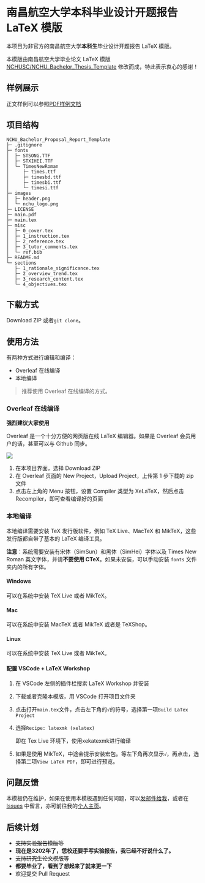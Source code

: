 # 南昌航空大学本科毕业设计开题报告 LaTeX 模版

本项目为非官方的南昌航空大学**本科生**毕业设计开题报告 LaTeX 模版。

本模版由南昌航空大学毕业论文 LaTeX 模版 [NCHUSC/NCHU_Bachelor_Thesis_Template](https://github.com/NCHUSC/NCHU_Bachelor_Thesis_Template) 修改而成，特此表示衷心的感谢！

## 样例展示

正文样例可以参照[PDF样例文档](main.pdf)

## 项目结构

```
NCHU_Bachelor_Proposal_Report_Template
├─ .gitignore
├─ fonts
│  ├─ STSONG.TTF
│  ├─ STXIHEI.TTF
│  └─ TimesNewRoman
│     ├─ times.ttf
│     ├─ timesbd.ttf
│     ├─ timesbi.ttf
│     └─ timesi.ttf
├─ images
│  ├─ header.png
│  └─ nchu_logo.png
├─ LICENSE
├─ main.pdf
├─ main.tex
├─ misc
│  ├─ 0_cover.tex
│  ├─ 1_instruction.tex
│  ├─ 2_reference.tex
│  ├─ 3_tutor_comments.tex
│  └─ ref.bib
├─ README.md
└─ sections
   ├─ 1_rationale_significance.tex
   ├─ 2_overview_trend.tex
   ├─ 3_research_content.tex
   └─ 4_objectives.tex
```

## 下载方式

Download ZIP 或者`git clone`。

## 使用方法

有两种方式进行编辑和编译：

* Overleaf 在线编译
* 本地编译

> 推荐使用 Overleaf 在线编译的方式。

### Overleaf 在线编译
**强烈建议大家使用**  

Overleaf 是一个十分方便的网页版在线 LaTeX 编辑器。如果是 Overleaf 会员用户的话，甚至可以与 Github 同步。

![](https://i.loli.net/2021/01/31/OMbfg7Pza3xdGlR.png)

1. 在本项目界面，选择 Download ZIP
2. 在 Overleaf 页面的 New Project，Upload Project，上传第 1 步下载的 zip 文件
3. 点击左上角的 Menu 按钮，设置 Compiler 类型为 XeLaTeX，然后点击 Recompiler，即可查看编译好的页面

### 本地编译

本地编译需要安装 TeX 发行版软件，例如 TeX Live、MacTeX 和 MikTeX，这些发行版都自带了基本的 LaTeX 编译工具。

**注意**：系统需要安装有宋体（SimSun）和黑体（SimHei）字体以及 Times New Roman 英文字体，并请**不要使用 CTeX**。如果未安装，可以手动安装 `fonts` 文件夹内的所有字体。

#### Windows

可以在系统中安装 TeX Live 或者 MikTeX。

#### Mac

可以在系统中安装 MacTeX 或者 MikTeX 或者是 TeXShop。

#### Linux

可以在系统中安装 TeX Live 或者 MikTeX。

#### 配置 VSCode + LaTeX Workshop

1. 在 VSCode 左侧的插件栏搜索 LaTeX Workshop 并安装

2. 下载或者克隆本模版，用 VSCode 打开项目文件夹

3. 点击打开`main.tex`文件，点击左下角的`√`的符号，选择第一项`Build LaTex Project`

4. 选择`Recipe: latexmk (xelatex)`

    即在 Tex Live 环境下，使用xekatexmk进行编译

5. 如果是使用 MikTeX，中途会提示安装宏包。等左下角再次显示`√`，再点击，选择第二项`View LaTeX PDF`，即可进行预览。

## 问题反馈

本模板仍在维护，如果在使用本模板遇到任何问题，可以[发邮件给我](arnoldchow@outlook.com)，或者在 [Issues](https://github.com/dotponder/NCHU_Bachelor_Proposal_Report_Template) 中留言，亦可前往我的[个人主页](https://dotponder.github.io/)。

## 后续计划

* ~~支持实验报告模版等~~
* **现在是3202年了，恁校还要手写实验报告，我已经不好说什么了。**
* ~~支持研究生论文模版等~~
* **都要毕业了，看到了想起来了就来更一下**
* 欢迎提交 Pull Request
